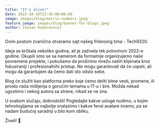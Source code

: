 ```yaml
---
title: "It's alive!"
date: 2022-10-10T13:45:06+06:00
image: images/blog/matrix-numbers.jpeg
feature_image: images/blog/banner-for-blogs.jpeg
author: Stevan Radovanović
---
```


Ovim postom zvanično otvaramo sajt našeg frilensing tima - Tech9320.

Ideja se krčkala nekoliko godina, ali je zaživela tek polovinom 2022-e godine. Okupili smo se sa namerom da formalnije organizujemo naše povremene projekte, i pokušamo da proširimo mrežu naših klijenata kroz fokusiraniji i profesionalnihi pristup. Ne mogu garantovati da će uspeti, ali mogu da garantujem da ćemo dati sto odsto sebe.

Blog će služiti kao platforma preko koje ćemo deliti bitne vesti, promene, ili prosto naša mišljenja o gorućim temama u IT-u i šire. Možda nekad ugostimo i nekog autora sa strane, nikad se ne zna.

U svakom slučaju, dobrodošli! Pogledajte kakve usluge nudimo, u kojim tehnologijama se najbolje snalazimo i kakve fensi avatare imamo, pa se nadam budućoj saradnji u bilo kom obliku.

Živeli! 🥂



